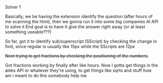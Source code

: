Solver 1

Basically, we be having the extension identify the question (after hours of me scanning the html), then we gonna run it into some big companies AI API to solve it
End goal is to have it give the answer right away (or at least something useable???)

So far, got it to identify sub/superscript (SScript) by checking the change in font, since regular is usually like 15px while the SScripts are 12px

~~Next trying to get fractions by checking the positioning of the numbers.~~

Got fractions working by finally after like hours. Now I gotta get things in the aleks API or whatever they're using, to get things like sqrts and stuff how am i meant to do this somebody help me
